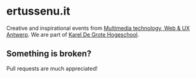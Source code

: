 # ertussenu.it

Creative and inspirational events from [Multimedia technology, Web & UX Antwerp](http://multimediatechnology.be). We are part of [Karel De Grote Hogeschool](http://www.kdg.be/).

## Something is broken?
Pull requests are much appreciated!
